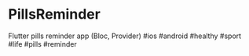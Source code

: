 # PillsReminder
Flutter pills reminder app (Bloc, Provider)
#ios #android #healthy #sport #life #pills #reminder